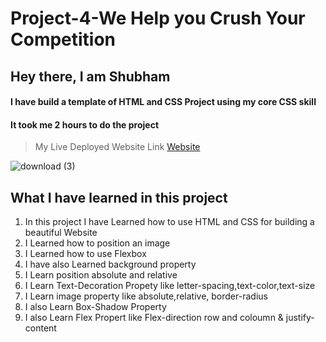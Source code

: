 # Project-4-We Help you Crush Your Competition

## Hey there, I am Shubham

#### I have build a template of HTML and CSS Project using my core CSS skill

#### It took me 2 hours to do the project
> My Live Deployed Website Link [Website](https://friendly-puffpuff-214013.netlify.app)  

![download (3)](https://user-images.githubusercontent.com/101961231/181934075-dad6289d-706c-4f88-ad59-bf2b4c1744d2.png)

 ## What I have learned in this project

1. In this project I have Learned how to use HTML and CSS for building a beautiful Website  
2. I Learned how to position an image   
3. I Learned how to use Flexbox  
4. I have also Learned background property  
5. I Learn position absolute and relative  
6. I Learn Text-Decoration Propety like letter-spacing,text-color,text-size  
7. I Learn image property like absolute,relative, border-radius  
8. I also Learn Box-Shadow Property  
9. I also Learn Flex Propert like Flex-direction row and coloumn & justify-content  
